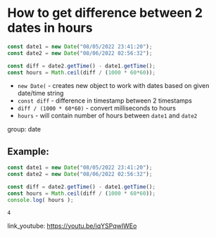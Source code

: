 # How to get difference between 2 dates in hours

```js
const date1 = new Date("08/05/2022 23:41:20");
const date2 = new Date("08/06/2022 02:56:32");

const diff = date2.getTime() - date1.getTime();
const hours = Math.ceil(diff / (1000 * 60*60));
```

- `new Date(` - creates new object to work with dates based on given date/time string
- `const diff` - difference in timestamp between 2 timestamps
- `diff / (1000 * 60*60)` - convert milliseconds to hours
- `hours` - will contain number of hours between `date1` and `date2`

group: date

## Example: 
```js
const date1 = new Date("08/05/2022 23:41:20");
const date2 = new Date("08/06/2022 02:56:32");

const diff = date2.getTime() - date1.getTime();
const hours = Math.ceil(diff / (1000 * 60*60));
console.log( hours );
```
```
4

```

link_youtube: https://youtu.be/iqYSPqwIWEo
